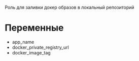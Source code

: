 Роль для заливки докер образов в локальный репозиторий

# Переменные
- app_name
- docker_private_registry_url
- docker_image_tag
